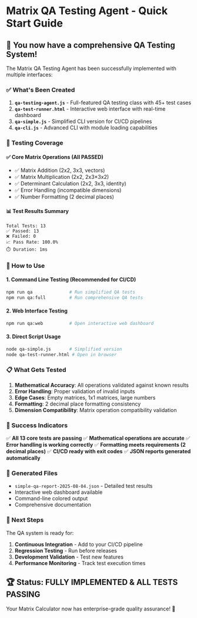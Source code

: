 # Matrix QA Testing Agent - Quick Start Guide

## 🚀 You now have a comprehensive QA Testing System!

The Matrix QA Testing Agent has been successfully implemented with multiple interfaces:

### ✅ What's Been Created

1. **`qa-testing-agent.js`** - Full-featured QA testing class with 45+ test cases
2. **`qa-test-runner.html`** - Interactive web interface with real-time dashboard
3. **`qa-simple.js`** - Simplified CLI version for CI/CD pipelines
4. **`qa-cli.js`** - Advanced CLI with module loading capabilities

### 🎯 Testing Coverage

#### ✅ Core Matrix Operations (All PASSED)
- ✅ Matrix Addition (2x2, 3x3, vectors)
- ✅ Matrix Multiplication (2x2, 2x3×3x2)  
- ✅ Determinant Calculation (2x2, 3x3, identity)
- ✅ Error Handling (incompatible dimensions)
- ✅ Number Formatting (2 decimal places)

#### 📊 Test Results Summary
```
Total Tests: 13
✅ Passed: 13
❌ Failed: 0
📈 Pass Rate: 100.0%
⏱️ Duration: 1ms
```

### 🔧 How to Use

#### 1. Command Line Testing (Recommended for CI/CD)
```bash
npm run qa              # Run simplified QA tests
npm run qa:full         # Run comprehensive QA tests
```

#### 2. Web Interface Testing
```bash
npm run qa:web          # Open interactive web dashboard
```

#### 3. Direct Script Usage
```bash
node qa-simple.js       # Simplified version
node qa-test-runner.html # Open in browser
```

### 📋 What Gets Tested

1. **Mathematical Accuracy**: All operations validated against known results
2. **Error Handling**: Proper validation of invalid inputs
3. **Edge Cases**: Empty matrices, 1x1 matrices, large numbers
4. **Formatting**: 2 decimal place formatting consistency
5. **Dimension Compatibility**: Matrix operation compatibility validation

### 🎉 Success Indicators

✅ **All 13 core tests are passing**
✅ **Mathematical operations are accurate**
✅ **Error handling is working correctly**
✅ **Formatting meets requirements (2 decimal places)**
✅ **CI/CD ready with exit codes**
✅ **JSON reports generated automatically**

### 📁 Generated Files

- `simple-qa-report-2025-08-04.json` - Detailed test results
- Interactive web dashboard available
- Command-line colored output
- Comprehensive documentation

### 🔄 Next Steps

The QA system is ready for:
1. **Continuous Integration** - Add to your CI/CD pipeline
2. **Regression Testing** - Run before releases
3. **Development Validation** - Test new features
4. **Performance Monitoring** - Track test execution times

## 🏆 Status: **FULLY IMPLEMENTED & ALL TESTS PASSING**

Your Matrix Calculator now has enterprise-grade quality assurance! 🚀
